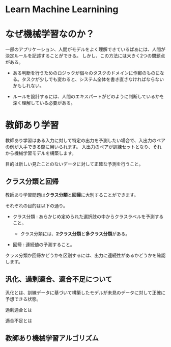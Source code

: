 # Learn Machine Learnining

# なぜ機械学習なのか？

一部のアプリケーション、人間がモデルをよく理解できているばあには、人間が決定ルールを記述することができる。
しかし、この方法には大きく2つの問題点がある。

* ある判断を行うためのロジックが個々のタスクのドメインに作郵のものになる。タスクが少しでも変わると、システム全体を書き直さなければならないかもしれない。

* ルールを設計するには、人間のエキスパートがどのように判断しているかを深く理解している必要がある。



# 教師あり学習


教師あり学習はある入力に対して特定の出力を予測したい場合で、入出力のペアの例が入手できる際に用いられます。
入出力のペアが訓練セットとなり、それから機械学習モデルを構築します。

目的は新しい見たことのないデータに対して正確な予測を行うこと。

## クラス分類と回帰
教師あり学習問題は**クラス分類**と**回帰**に大別することができます。

それぞれの目的は以下の通り。

* クラス分類 : あらかじめ定められた選択肢の中からクラスラべルを予測すること。
  * クラス分類には、**2クラス分類**と**多クラス分類**がある。

* 回帰 : 連続値の予測すること。


クラス分類か回帰かどうかを区別するには、出力に連続性があるかどうかを確認します。


## 汎化、過剰適合、適合不足について

汎化とは、訓練データに基づいて構築したモデルが未見のデータに対して正確に予想できる状態。

過剰適合とは

適合不足とは


## 教師あり機械学習アルゴリズム



